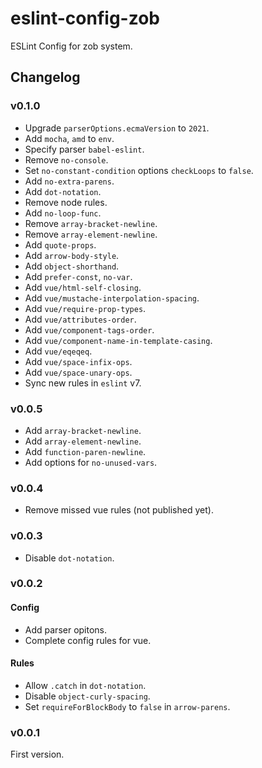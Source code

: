# eslint-config-zob

ESLint Config for zob system.

## Changelog

### v0.1.0

- Upgrade `parserOptions.ecmaVersion` to `2021`.
- Add `mocha`, `amd` to `env`.
- Specify parser `babel-eslint`.
- Remove `no-console`.
- Set `no-constant-condition` options `checkLoops` to `false`.
- Add `no-extra-parens`.
- Add `dot-notation`.
- Remove node rules.
- Add `no-loop-func`.
- Remove `array-bracket-newline`.
- Remove `array-element-newline`.
- Add `quote-props`.
- Add `arrow-body-style`.
- Add `object-shorthand`.
- Add `prefer-const`, `no-var`.
- Add `vue/html-self-closing`.
- Add `vue/mustache-interpolation-spacing`.
- Add `vue/require-prop-types`.
- Add `vue/attributes-order`.
- Add `vue/component-tags-order`.
- Add `vue/component-name-in-template-casing`.
- Add `vue/eqeqeq`.
- Add `vue/space-infix-ops`.
- Add `vue/space-unary-ops`.
- Sync new rules in `eslint` v7.

### v0.0.5

- Add `array-bracket-newline`.
- Add `array-element-newline`.
- Add `function-paren-newline`.
- Add options for `no-unused-vars`.

### v0.0.4

- Remove missed vue rules (not published yet).

### v0.0.3

- Disable `dot-notation`.

### v0.0.2

#### Config

- Add parser opitons.
- Complete config rules for vue.

#### Rules

- Allow `.catch` in `dot-notation`.
- Disable `object-curly-spacing`.
- Set `requireForBlockBody` to `false` in `arrow-parens`.

### v0.0.1

First version.
